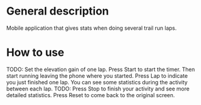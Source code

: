 # General description
Mobile application that gives stats when doing several trail run laps.

# How to use
TODO: Set the elevation gain of one lap.
Press Start to start the timer. Then start running leaving the phone where you started.
Press Lap to indicate you just finished one lap. You can see some statistics during the activity between each lap.
TODO: Press Stop to finish your activity and see more detailed statistics.
Press Reset to come back to the original screen.
